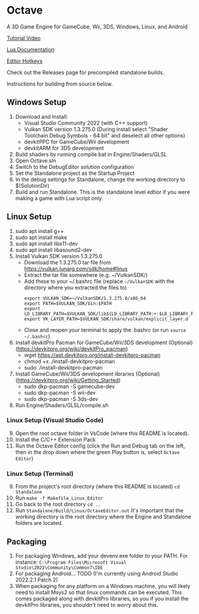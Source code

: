 # Octave
A 3D Game Engine for GameCube, Wii, 3DS, Windows, Linux, and Android

[Tutorial Video](https://youtu.be/0CHLn0ie-DY?si=pq-s_hLgb71OX2Cc)

[Lua Documentation](Documentation/Lua/README.md)

[Editor Hotkeys](Documentation/Info/Editor.md)

Check out the Releases page for precompiled standalone builds.

Instructions for building from source below.

## Windows Setup
1. Download and Install:
	- Visual Studio Community 2022 (with C++ support)
	- Vulkan SDK version 1.3.275.0 (During install select "Shader Toolchain Debug Symbols - 64 bit" and deselect all other options)
    - devkitPPC for GameCube/Wii development
    - devkitARM for 3DS development
2. Build shaders by running compile.bat in Engine/Shaders/GLSL
3. Open Octave.sln
4. Switch to the DebugEditor solution configuration
5. Set the Standalone project as the Startup Project
6. In the debug settings for Standalone, change the working directory to $(SolutionDir)
7. Build and run Standalone. This is the standalone level edtior if you were making a game with Lua script only.

## Linux Setup
1. sudo apt install g++
2. sudo apt install make
3. sudo apt install libx11-dev
4. sudo apt install libasound2-dev
5. Install Vulkan SDK version 1.3.275.0
    - Download the 1.3.275.0 tar file from https://vulkan.lunarg.com/sdk/home#linux
    - Extract the tar file somewhere (e.g. ~/VulkanSDK/)
    - Add these to your ~/.bashrc file (replace `~/VulkanSDK` with the directory where you extracted the files to)
        ```
        export VULKAN_SDK=~/VulkanSDK/1.3.275.0/x86_64
        export PATH=$VULKAN_SDK/bin:$PATH
        export LD_LIBRARY_PATH=$VULKAN_SDK/lib${LD_LIBRARY_PATH:+:$LD_LIBRARY_PATH}
        export VK_LAYER_PATH=$VULKAN_SDK/share/vulkan/explicit_layer.d
        ```
    - Close and reopen your terminal to apply the .bashrc (or run `source ~/.bashrc`)
6. Install devkitPro Pacman for GameCube/Wii/3DS development (Optional) (https://devkitpro.org/wiki/devkitPro_pacman)
    - wget https://apt.devkitpro.org/install-devkitpro-pacman
    - chmod +x ./install-devkitpro-pacman
    - sudo ./install-devkitpro-pacman
7. Install GameCube/Wii/3DS development libraries (Optional) (https://devkitpro.org/wiki/Getting_Started)
    - sudo dkp-pacman -S gamecube-dev
    - sudo dkp-pacman -S wii-dev
    - sudo dkp-pacman -S 3ds-dev
8. Run Engine/Shaders/GLSL/compile.sh

### Linux Setup (Visual Studio Code)
9. Open the root octave folder in VsCode (where this README is located).
10. Install the C/C++ Extension Pack
11. Run the Octave Editor config (click the Run and Debug tab on the left, then in the drop down where the green Play button is, select `Octave Editor`)

### Linux Setup (Terminal)
9. From the project's root directory (where this README is located) `cd Standalone`
10. Run `make -f Makefile_Linux_Editor`
11. Go back to the root directory `cd ..`
12. Run `Standalone/Build/Linux/OctaveEditor.out` It's important that the working directory is the root directory where the Engine and Standalone folders are located.

## Packaging
1. For packaging Windows, add your devenv.exe folder to your PATH. For instance: 
    `C:\Program Files\Microsoft Visual Studio\2022\Community\Common7\IDE`
2. For packaging Android... TODO (I'm currently using Android Studio 2022.2.1 Patch 2)
3. When packaging for any platform on a Windows machine, you will likely need to install Msys2 so that linux commands can be executed. This comes packaged along with devkitPro libraries, so you if you install the devkitPro libraries, you shouldn't need to worry about this.
